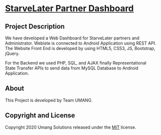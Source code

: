 # [StarveLater Partner Dashboard](http://starvelater.ml)


## Project Description

We have developed a Web Dashboard for StarveLater partners and Administrator. Webiste is connected to Android Application using REST API. The Website Front End is developed by using HTML5, CSS3, JS, Bootstrap, jQuery.

For the Backend we used PHP, SQL, and AJAX finally Representational State Transfer APIs to send data from MySQL Database to Android Application.


## About

This Project is developed by Team UMANG.

## Copyright and License

Copyright 2020 Umang Solutions released under the [MIT](https://github.com/BlackrockDigital/startbootstrap-sb-admin/blob/gh-pages/LICENSE) license.
